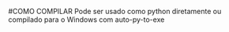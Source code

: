 #COMO COMPILAR
Pode ser usado como python diretamente ou compilado para o Windows com auto-py-to-exe